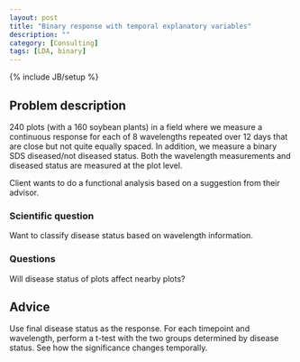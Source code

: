 ```yaml
---
layout: post
title: "Binary response with temporal explanatory variables"
description: ""
category: [Consulting]
tags: [LDA, binary]
---
```

{% include JB/setup %}

## Problem description

240 plots (with a 160 soybean plants) in a field where we measure a continuous 
response for each of 8 wavelengths repeated over 12 days that are close but 
not quite equally spaced. 
In addition, we measure a binary SDS diseased/not diseased status.
Both the wavelength measurements and diseased status are measured at the plot 
level.

Client wants to do a functional analysis based on a suggestion from their 
advisor.

### Scientific question

Want to classify disease status based on wavelength information.

### Questions

Will disease status of plots affect nearby plots?

## Advice

Use final disease status as the response. 
For each timepoint and wavelength, perform a t-test with the two groups 
determined by disease status. 
See how the significance changes temporally.


